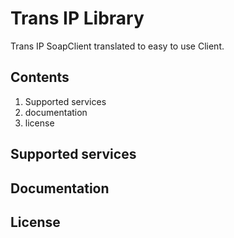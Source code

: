 # Trans IP Library

Trans IP SoapClient translated to easy to use Client.

## Contents

1. Supported services
2. documentation
3. license

## Supported services

## Documentation

## License